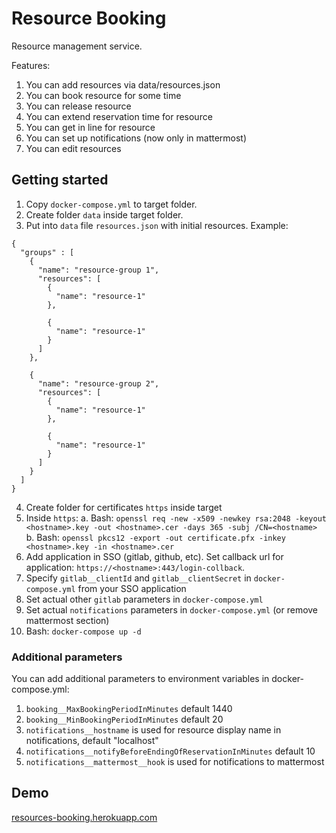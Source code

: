# Resource Booking

Resource management service. 

Features:
1. You can add resources via data/resources.json
2. You can book resource for some time
3. You can release resource
4. You can extend reservation time for resource
5. You can get in line for resource
6. You can set up notifications (now only in mattermost)
7. You can edit resources

## Getting started

1. Copy `docker-compose.yml` to target folder.
2. Create folder `data` inside target folder.
3. Put into `data` file `resources.json` with initial resources. Example:
```
{
  "groups" : [
    {
      "name": "resource-group 1",
      "resources": [
        {
          "name": "resource-1"
        },
        
        {
          "name": "resource-1"
        }
      ]
    },

    {
      "name": "resource-group 2",
      "resources": [
        {
          "name": "resource-1"
        },
        
        {
          "name": "resource-1"
        }
      ]
    }
  ]
}

```
4. Create folder for certificates `https` inside target
5. Inside `https`:
  a. Bash: `openssl req -new -x509 -newkey rsa:2048 -keyout <hostname>.key -out <hostname>.cer -days 365 -subj /CN=<hostname>`
  b. Bash: `openssl pkcs12 -export -out certificate.pfx -inkey <hostname>.key -in <hostname>.cer`
6. Add application in SSO (gitlab, github, etc). Set callback url for application: `https://<hostname>:443/login-collback`.
7. Specify `gitlab__clientId` and `gitlab__clientSecret` in `docker-compose.yml` from your SSO application
8. Set actual other `gitlab` parameters in `docker-compose.yml`
9. Set actual `notifications` parameters in `docker-compose.yml` (or remove mattermost section)
10. Bash: `docker-compose up -d`

### Additional parameters

You can add additional parameters to environment variables in docker-compose.yml:
1. `booking__MaxBookingPeriodInMinutes` default 1440
2. `booking__MinBookingPeriodInMinutes` default 20
3. `notifications__hostname` is used for resource display name in notifications, default "localhost"
4. `notifications__notifyBeforeEndingOfReservationInMinutes` default 10
5. `notifications__mattermost__hook` is used for notifications to mattermost


## Demo 
[resources-booking.herokuapp.com](http://resources-booking.herokuapp.com)
